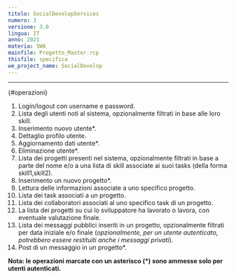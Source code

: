 ```yaml
---
titolo: SocialDevelopServices
numero: 3
versione: 3.0
lingua: IT
anno: 2021
materia: SWA
mainfile: Progetto_Master.rcp
thisfile: specifica
we_project_name: SocialDevelop
---
```


-------
{#operazioni}


1. Login/logout con username e password.
2. Lista degli utenti noti al sistema, opzionalmente filtrati in base alle loro skill.
3. Inserimento nuovo utente\*.
4. Dettaglio profilo utente.
5. Aggiornamento dati utente\*.
6. Eliminazione utente\*.
7. Lista dei progetti presenti nel sistema, opzionalmente filtrati in base a parte del nome e/o a una lista di skill associate ai suoi tasks (della forma skill1,skill2).
8. Inserimento un nuovo progetto\*.
9. Lettura delle informazioni associate a uno specifico progetto.
10. Lista dei task associati a un progetto.
11. Lista dei collaboratori associati al uno specifico task di un progetto.
12. La lista dei progetti su cui lo sviluppatore ha lavorato o lavora, con eventuale valutazione finale.
13. Lista dei messaggi pubblici inseriti in un progetto, opzionalmente filtrati per data iniziale e/o finale (*opzionalmente, per un utente autenticato, potrebbero essere
restituiti anche i messaggi privati*).
14. Post di un messaggio in un progetto\*.

**Nota: le operazioni marcate con un asterisco (\*) sono ammesse solo per utenti autenticati.**
